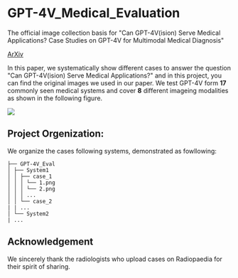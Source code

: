 # GPT-4V_Medical_Evaluation
The official image collection basis for "Can GPT-4V(ision) Serve Medical Applications? Case Studies on GPT-4V for Multimodal Medical Diagnosis"

[ArXiv](https://arxiv.org/abs/2310.09909)

In this paper, we systematically show different cases to answer the question "Can GPT-4V(ision) Serve Medical Applications?" and in this project, you can find the original images we used in our paper. We test GPT-4V form **17** commonly seen medical systems and cover **8** different imageing modalities as shown in the following figure.

<img src="https://github.com/chaoyi-wu/GPT-4V_Medical_Evaluation/blob/main/teaser.png"/>

## Project Orgenization:
We organize the cases following systems, demonstrated as fowllowing: 
```
├── GPT-4V_Eval 
│ ├── System1 
│ │ ├── case_1 
│ │ │ └── 1.png 
│ │ │ └── 2.png 
│ │ │ ... 
│ │ └── case_2 
| | ... 
│ └── System2 
| ... 
```

## Acknowledgement
We sincerely thank the radiologists who upload cases on Radiopaedia for their spirit of sharing.
